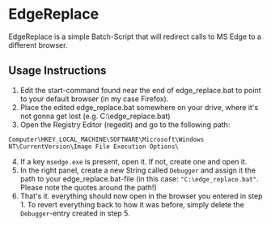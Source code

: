 # EdgeReplace
EdgeReplace is a simple Batch-Script that will redirect calls to MS Edge to a different browser.
## Usage Instructions
1) Edit the start-command found near the end of edge_replace.bat to point to your default browser  (in my case Firefox).
2) Place the edited edge_replace.bat somewhere on your drive, where it's not gonna get lost (e.g. C:\edge_replace.bat)
3) Open the Registry Editor (regedit) and go to the following path:
```
Computer\HKEY_LOCAL_MACHINE\SOFTWARE\Microsoft\Windows NT\CurrentVersion\Image File Execution Options\
```
4) If a key `msedge.exe` is present, open it. If not, create one and open it.
5) In the right panel, create a new String called `Debugger` and assign it the path to your edge_replace.bat-file (in this case: `"C:\edge_replace.bat"`. Please note the quotes around the path!)
6) That's it. everything should now open in the browser you entered in step 1. To revert everything back to how it was before, simply delete the `Debugger`-entry created in step 5.

